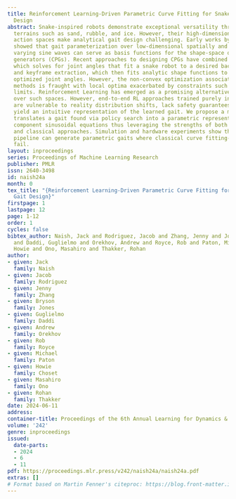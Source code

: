 ```yaml
---
title: Reinforcement Learning-Driven Parametric Curve Fitting for Snake Robot Gait
  Design
abstract: Snake-inspired robots demonstrate exceptional versatility through challenging
  terrains such as sand, rubble, and ice. However, their high-dimensional continuous
  action spaces make analytical gait design challenging. Early works by Hirose (1994)
  showed that gait parameterization over low-dimensional spatially and temporally
  varying sine waves can serve as basis functions for the shape-space or central pattern
  generators (CPGs). Recent approaches to designing CPGs have combined annealed chain-fitting,
  which solves for joint angles that fit a snake robot to a desired backbone curve,
  and keyframe extraction, which then fits analytic shape functions to the resulting
  optimized joint angles. However, the non-convex optimization associated with these
  methods is fraught with local optima exacerbated by constraints such as actuator
  limits. Reinforcement Learning has emerged as a promising alternative for searching
  over such spaces. However, end-to-end RL approaches trained purely in simulation
  are vulnerable to reality distribution shifts, lack safety guarantees, and don’t
  yield an intuitive representation of the learned gait. We propose a method that
  translates a gait found via policy search into a parametric representation of its
  component sinusoidal equations thus leveraging the strengths of both learning-based
  and classical approaches. Simulation and hardware experiments show that the proposed
  pipeline can generate parametric gaits where classical curve fitting-based approaches
  fail.
layout: inproceedings
series: Proceedings of Machine Learning Research
publisher: PMLR
issn: 2640-3498
id: naish24a
month: 0
tex_title: "{Reinforcement Learning-Driven Parametric Curve Fitting for Snake Robot
  Gait Design}"
firstpage: 1
lastpage: 12
page: 1-12
order: 1
cycles: false
bibtex_author: Naish, Jack and Rodriguez, Jacob and Zhang, Jenny and Jones, Bryson
  and Daddi, Guglielmo and Orekhov, Andrew and Royce, Rob and Paton, Michael and Choset,
  Howie and Ono, Masahiro and Thakker, Rohan
author:
- given: Jack
  family: Naish
- given: Jacob
  family: Rodriguez
- given: Jenny
  family: Zhang
- given: Bryson
  family: Jones
- given: Guglielmo
  family: Daddi
- given: Andrew
  family: Orekhov
- given: Rob
  family: Royce
- given: Michael
  family: Paton
- given: Howie
  family: Choset
- given: Masahiro
  family: Ono
- given: Rohan
  family: Thakker
date: 2024-06-11
address:
container-title: Proceedings of the 6th Annual Learning for Dynamics & Control Conference
volume: '242'
genre: inproceedings
issued:
  date-parts:
  - 2024
  - 6
  - 11
pdf: https://proceedings.mlr.press/v242/naish24a/naish24a.pdf
extras: []
# Format based on Martin Fenner's citeproc: https://blog.front-matter.io/posts/citeproc-yaml-for-bibliographies/
---
```

